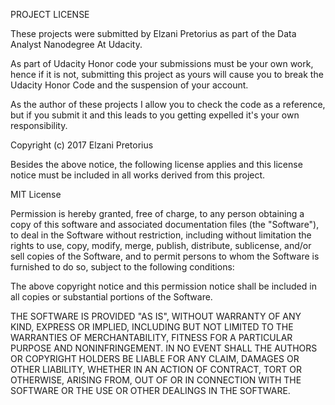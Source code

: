 PROJECT LICENSE

These projects were submitted by Elzani Pretorius as part of the Data Analyst Nanodegree At Udacity.

As part of Udacity Honor code your submissions must be your own work, hence if it is not, submitting 
this project as yours will cause you to break the Udacity Honor Code and the suspension of your account.

As the author of these projects I allow you to check the code as a reference, but if you submit it and
this leads to you getting expelled it's your own responsibility.

Copyright (c) 2017 Elzani Pretorius

Besides the above notice, the following license applies and this license notice must be included in all 
works derived from this project.

MIT License

Permission is hereby granted, free of charge, to any person obtaining a copy of this software and associated
documentation files (the "Software"), to deal in the Software without restriction, including without limitation 
the rights to use, copy, modify, merge, publish, distribute, sublicense, and/or sell copies of the Software,
and to permit persons to whom the Software is furnished to do so, subject to the following conditions:

The above copyright notice and this permission notice shall be included in all copies or substantial portions
of the Software.

THE SOFTWARE IS PROVIDED "AS IS", WITHOUT WARRANTY OF ANY KIND, EXPRESS OR IMPLIED, INCLUDING BUT NOT LIMITED
TO THE WARRANTIES OF MERCHANTABILITY, FITNESS FOR A PARTICULAR PURPOSE AND NONINFRINGEMENT. IN NO EVENT SHALL 
THE AUTHORS OR COPYRIGHT HOLDERS BE LIABLE FOR ANY CLAIM, DAMAGES OR OTHER LIABILITY, WHETHER IN AN ACTION OF 
CONTRACT, TORT OR OTHERWISE, ARISING FROM, OUT OF OR IN CONNECTION WITH THE SOFTWARE OR THE USE OR OTHER DEALINGS
IN THE SOFTWARE.
